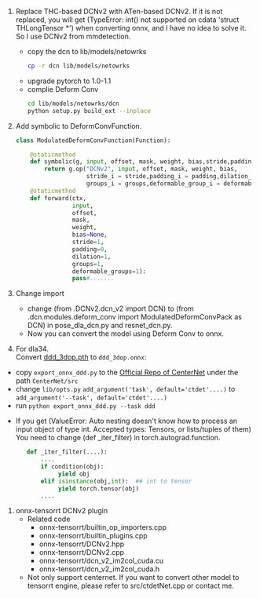 1. Replace THC-based DCNv2 with ATen-based DCNv2. 
If it is not replaced, you will get (TypeError: int() not supported on cdata 'struct THLongTensor *') when converting onnx, and I have no idea to solve it.
So I use DCNv2 from mmdetection.
    * copy the dcn to lib/models/netowrks
        ```bash
        cp -r dcn lib/models/netowrks
        ```
    * upgrade pytorch to 1.0-1.1
    * complie Deform Conv
        ```bash
        cd lib/models/netowrks/dcn
        python setup.py build_ext --inplace
        ``` 

2. Add symbolic to DeformConvFunction.
    ```python
    class ModulatedDeformConvFunction(Function):
    
        @staticmethod
        def symbolic(g, input, offset, mask, weight, bias,stride,padding,dilation,groups,deformable_groups):
            return g.op("DCNv2", input, offset, mask, weight, bias,
                        stride_i = stride,padding_i = padding,dilation_i = dilation,
                        groups_i = groups,deformable_group_i = deformable_groups)
        @staticmethod
        def forward(ctx,
                    input,
                    offset,
                    mask,
                    weight,
                    bias=None,
                    stride=1,
                    padding=0,
                    dilation=1,
                    groups=1,
                    deformable_groups=1):
                    pass#.......
    ```
3. Change import
   * change (from .DCNv2.dcn_v2 import DCN) to (from .dcn.modules.deform_conv import ModulatedDeformConvPack as DCN) in pose_dla_dcn.py and resnet_dcn.py.
   * Now you can convert the model using Deform Conv to onnx.
   
4. For dla34.  
Convert [ddd_3dop.pth](https://github.com/xingyizhou/CenterNet/blob/master/readme/MODEL_ZOO.md) to `ddd_3dop.onnx`:  
- copy `export_onnx_ddd.py` to the [Official Repo of CenterNet](https://github.com/xingyizhou/CenterNet) under the path `CenterNet/src` 
- change `lib/opts.py` `add_argument('task', default='ctdet'....)` to `add_argument('--task', default='ctdet'....)`
- run `python export_onnx_ddd.py --task ddd`

*   If you get (ValueError: Auto nesting doesn't know how to process an input object of type int. Accepted types: Tensors, or lists/tuples of them)
    You need to change (def _iter_filter) in torch.autograd.function.
    ```python
       def _iter_filter(....):
           ....
           if condition(obj):
                yield obj
           elif isinstance(obj,int):  ## int to tensor
                yield torch.tensor(obj)
           ....

    ```
1. onnx-tensorrt DCNv2 plugin
    * Related code
        * onnx-tensorrt/builtin_op_importers.cpp
        * onnx-tensorrt/builtin_plugins.cpp
        * onnx-tensorrt/DCNv2.hpp
        * onnx-tensorrt/DCNv2.cpp
        * onnx-tensorrt/dcn_v2_im2col_cuda.cu
        * onnx-tensorrt/dcn_v2_im2col_cuda.h
    * Not only support centernet. If you want to convert other model to tensorrt engine, please refer to src/ctdetNet.cpp or contact me.
